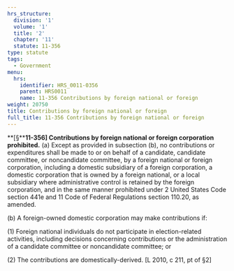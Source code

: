 ```yaml
---
hrs_structure:
  division: '1'
  volume: '1'
  title: '2'
  chapter: '11'
  statute: 11-356
type: statute
tags:
  - Government
menu:
  hrs:
    identifier: HRS_0011-0356
    parent: HRS0011
    name: 11-356 Contributions by foreign national or foreign
weight: 20750
title: Contributions by foreign national or foreign
full_title: 11-356 Contributions by foreign national or foreign
---
```

**[§****11-356] Contributions by foreign national or foreign corporation prohibited.** (a) Except as provided in subsection (b), no contributions or expenditures shall be made to or on behalf of a candidate, candidate committee, or noncandidate committee, by a foreign national or foreign corporation, including a domestic subsidiary of a foreign corporation, a domestic corporation that is owned by a foreign national, or a local subsidiary where administrative control is retained by the foreign corporation, and in the same manner prohibited under 2 United States Code section 441e and 11 Code of Federal Regulations section 110.20, as amended.

(b) A foreign-owned domestic corporation may make contributions if:

(1) Foreign national individuals do not participate in election-related activities, including decisions concerning contributions or the administration of a candidate committee or noncandidate committee; or

(2) The contributions are domestically-derived. [L 2010, c 211, pt of §2]